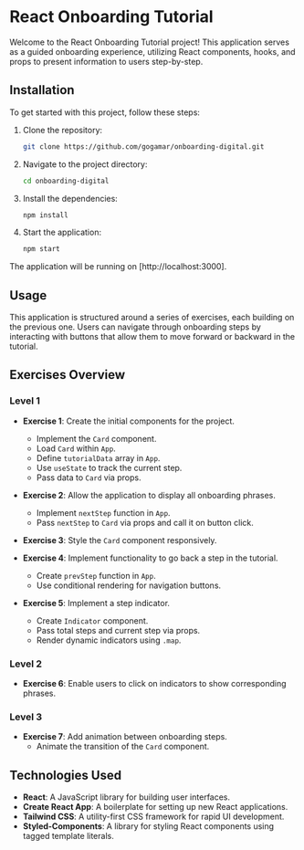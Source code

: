 # React Onboarding Tutorial

Welcome to the React Onboarding Tutorial project! This application serves as a guided onboarding experience, utilizing React components, hooks, and props to present information to users step-by-step.

## Installation

To get started with this project, follow these steps:

1. Clone the repository:

   ```bash
   git clone https://github.com/gogamar/onboarding-digital.git
   ```

2. Navigate to the project directory:

   ```bash
   cd onboarding-digital
   ```

3. Install the dependencies:

   ```bash
   npm install
   ```

4. Start the application:
   ```bash
   npm start
   ```

The application will be running on [http://localhost:3000].

## Usage

This application is structured around a series of exercises, each building on the previous one. Users can navigate through onboarding steps by interacting with buttons that allow them to move forward or backward in the tutorial.

## Exercises Overview

### Level 1

- **Exercise 1**: Create the initial components for the project.

  - Implement the `Card` component.
  - Load `Card` within `App`.
  - Define `tutorialData` array in `App`.
  - Use `useState` to track the current step.
  - Pass data to `Card` via props.

- **Exercise 2**: Allow the application to display all onboarding phrases.

  - Implement `nextStep` function in `App`.
  - Pass `nextStep` to `Card` via props and call it on button click.

- **Exercise 3**: Style the `Card` component responsively.

- **Exercise 4**: Implement functionality to go back a step in the tutorial.

  - Create `prevStep` function in `App`.
  - Use conditional rendering for navigation buttons.

- **Exercise 5**: Implement a step indicator.
  - Create `Indicator` component.
  - Pass total steps and current step via props.
  - Render dynamic indicators using `.map`.

### Level 2

- **Exercise 6**: Enable users to click on indicators to show corresponding phrases.

### Level 3

- **Exercise 7**: Add animation between onboarding steps.
  - Animate the transition of the `Card` component.

## Technologies Used

- **React**: A JavaScript library for building user interfaces.
- **Create React App**: A boilerplate for setting up new React applications.
- **Tailwind CSS**: A utility-first CSS framework for rapid UI development.
- **Styled-Components**: A library for styling React components using tagged template literals.
